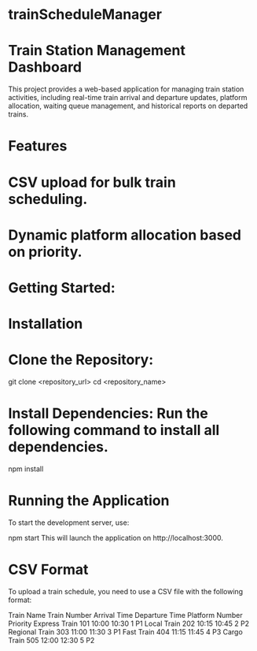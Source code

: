 # trainScheduleManager
# Train Station Management Dashboard
This project provides a web-based application for managing train station activities, including real-time train arrival and departure updates, platform allocation, waiting queue management, and historical reports on departed trains.

# Features
# CSV upload for bulk train scheduling.
# Dynamic platform allocation based on priority.

# Getting Started:

# Installation
# Clone the Repository:

git clone <repository_url>
cd <repository_name>

# Install Dependencies: Run the following command to install all dependencies.

npm install


# Running the Application
To start the development server, use:

npm start
This will launch the application on http://localhost:3000.


# CSV Format
To upload a train schedule, you need to use a CSV file with the following format:

Train Name	Train Number	Arrival Time	Departure Time	Platform Number	Priority
Express Train	101	10:00	10:30	1	P1
Local Train	202	10:15	10:45	2	P2
Regional Train	303	11:00	11:30	3	P1
Fast Train	404	11:15	11:45	4	P3
Cargo Train	505	12:00	12:30	5	P2
